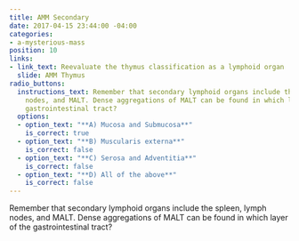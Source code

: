 ```yaml
---
title: AMM Secondary
date: 2017-04-15 23:44:00 -04:00
categories:
- a-mysterious-mass
position: 10
links:
- link_text: Reevaluate the thymus classification as a lymphoid organ
  slide: AMM Thymus
radio_buttons:
  instructions_text: Remember that secondary lymphoid organs include the spleen, lymph
    nodes, and MALT. Dense aggregations of MALT can be found in which layer of the
    gastrointestinal tract?
  options:
  - option_text: "**A) Mucosa and Submucosa**"
    is_correct: true
  - option_text: "**B) Muscularis externa**"
    is_correct: false
  - option_text: "**C) Serosa and Adventitia**"
    is_correct: false
  - option_text: "**D) All of the above**"
    is_correct: false
---
```


Remember that secondary lymphoid organs include the spleen, lymph nodes, and MALT. Dense aggregations of MALT can be found in which layer of the gastrointestinal tract?
